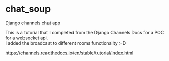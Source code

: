 # chat_soup
Django channels chat app

This is a tutorial that I completed from the Django Channels Docs for a POC for a websocket api.  
I added the broadcast to different rooms functionality :-D

https://channels.readthedocs.io/en/stable/tutorial/index.html
